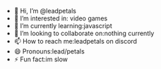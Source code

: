 - 👋 Hi, I’m @leadpetals
- 👀 I’m interested in: video games
- 🌱 I’m currently learning:javascript
- 💞️ I’m looking to collaborate on:nothing currently
- 📫 How to reach me:leadpetals on discord
- 😄 Pronouns:lead/petals
- ⚡ Fun fact:im slow
